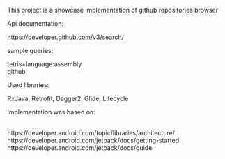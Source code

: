 This project is a showcase implementation of github repositories browser

Api documentation:

https://developer.github.com/v3/search/

sample queries:

tetris+language:assembly
<br>
github

Used libraries:

RxJava, Retrofit, Dagger2, Glide, Lifecycle

Implementation was based on:

<br>
https://developer.android.com/topic/libraries/architecture/
<br>
https://developer.android.com/jetpack/docs/getting-started
<br>
https://developer.android.com/jetpack/docs/guide

